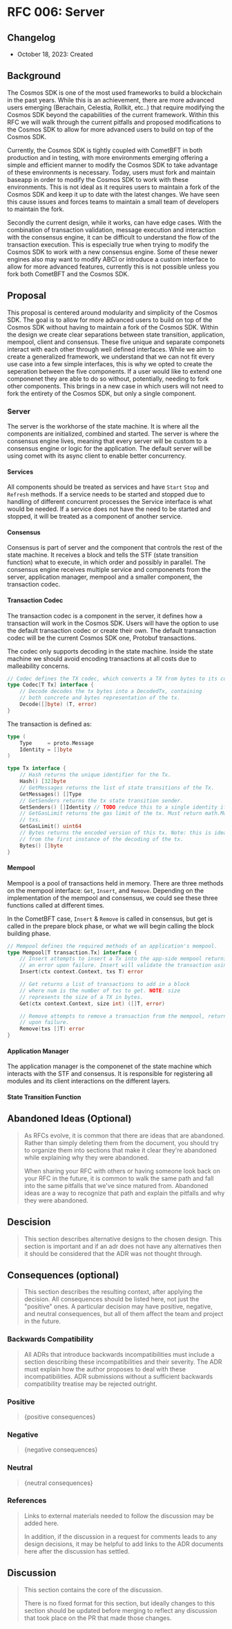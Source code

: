 # RFC 006: Server

## Changelog

* October 18, 2023: Created

## Background

The Cosmos SDK is one of the most used frameworks to build a blockchain in the past years. While this is an achievement, there are more advanced users emerging (Berachain, Celestia, Rollkit, etc..) that require modifying the Cosmos SDK beyond the capabilities of the current framework. Within this RFC we will walk through the current pitfalls and proposed modifications to the Cosmos SDK to allow for more advanced users to build on top of the Cosmos SDK. 

Currently, the Cosmos SDK is tightly coupled with CometBFT in both production and in testing, with more environments emerging offering a simple and efficient manner to modify the Cosmos SDK to take advantage of these environments is necessary. Today, users must fork and maintain baseapp in order to modify the Cosmos SDK to work with these environments. This is not ideal as it requires users to maintain a fork of the Cosmos SDK and keep it up to date with the latest changes. We have seen this cause issues and forces teams to maintain a small team of developers to maintain the fork.

Secondly the current design, while it works, can have edge cases. With the combination of transaction validation, message execution and interaction with the consensus engine, it can be difficult to understand the flow of the transaction execution. This is especially true when trying to modify the Cosmos SDK to work with a new consensus engine. Some of these newer engines also may want to modify ABCI or introduce a custom interface to allow for more advanced features, currently this is not possible unless you fork both CometBFT and the Cosmos SDK.


## Proposal

This proposal is centered around modularity and simplicity of the Cosmos SDK. The goal is to allow for more advanced users to build on top of the Cosmos SDK without having to maintain a fork of the Cosmos SDK. Within the design we create clear separations between state transition, application, mempool, client and consensus. These five unique and separate componets interact with each other through well defined interfaces. While we aim to create a generalized framework, we understand that we can not fit every use case into a few simple interfaces, this is why we opted to create the seperation between the five components. If a user would like to extend one componenet they are able to do so without, potentially, needing to fork other components. This brings in a new case in which users will not need to fork the entirety of the Cosmos SDK, but only a single component. 

### Server

The server is the workhorse of the state machine. It is where all the components are initialized, combined and started. The server is where the consensus engine lives, meaning that every server will be custom to a consensus engine or logic for the application. The default server will be using comet with its async client to enable better concurrency. 

#### Services 

All components should be treated as services and have `Start` `Stop` and `Refresh` methods. If a service needs to be started and stopped due to handling of different concurrent processes the Service interface is what would be needed. If a service does not have the need to be started and stopped, it will be treated as a component of another service. 

#### Consensus

Consensus is part of server and the component that controls the rest of the state machine. It receives a block and tells the STF (state transition function) what to execute, in which order and possibly in parallel. The consensus engine receives multiple service and componenets from the server, application manager, mempool and a smaller component, the transaction codec. 

#### Transaction Codec

The transaction codec is a component in the server, it defines how a transaction will work in the Cosmos SDK. Users will have the option to use the default transaction codec or create their own. The default transaction codec will be the current Cosmos SDK one, Protobuf transactions.

The codec only supports decoding in the state machine. Inside the state machine we should avoid encoding transactions at all costs due to malleability concerns. 

```go
// Codec defines the TX codec, which converts a TX from bytes to its concrete representation.
type Codec[T Tx] interface {
	// Decode decodes the tx bytes into a DecodedTx, containing
	// both concrete and bytes representation of the tx.
	Decode([]byte) (T, error)
}
```

The transaction is defined as: 

```go
type (
	Type     = proto.Message
	Identity = []byte
)

type Tx interface {
	// Hash returns the unique identifier for the Tx.
	Hash() [32]byte
	// GetMessages returns the list of state transitions of the Tx.
	GetMessages() []Type
	// GetSenders returns the tx state transition sender.
	GetSenders() []Identity // TODO reduce this to a single identity if accepted
	// GetGasLimit returns the gas limit of the tx. Must return math.MaxUint64 for infinite gas
	// txs.
	GetGasLimit() uint64
	// Bytes returns the encoded version of this tx. Note: this is ideally cached
	// from the first instance of the decoding of the tx.
	Bytes() []byte
}
```

#### Mempool

Mempool is a pool of transactions held in memory. There are three methods on the mempool interface: `Get`, `Insert`, and `Remove`. Depending on the implementation of the mempool and consensus, we could see these three functions called at different times. 

In the CometBFT case, `Insert` & `Remove` is called in consensus, but get is called in the prepare block phase, or what we will begin calling the block building phase.


```go
// Mempool defines the required methods of an application's mempool.
type Mempool[T transaction.Tx] interface {
	// Insert attempts to insert a Tx into the app-side mempool returning
	// an error upon failure. Insert will validate the transaction using the txValidator
	Insert(ctx context.Context, txs T) error

	// Get returns a list of transactions to add in a block
	// where num is the number of txs to get. NOTE: size
	// represents the size of a TX in bytes.
	Get(ctx context.Context, size int) ([]T, error)

	// Remove attempts to remove a transaction from the mempool, returning an error
	// upon failure.
	Remove(txs []T) error
}
```

#### Application Manager

The application manager is the componenet of the state machine which interacts with the STF and consensus. It is responsible for registering all modules and its client interactions on the different layers. 


#### State Transition Function



## Abandoned Ideas (Optional)

> As RFCs evolve, it is common that there are ideas that are abandoned. Rather than simply deleting them from the 
> document, you should try to organize them into sections that make it clear they're abandoned while explaining why they 
> were abandoned.
> 
> When sharing your RFC with others or having someone look back on your RFC in the future, it is common to walk the same 
> path and fall into the same pitfalls that we've since matured from. Abandoned ideas are a way to recognize that path 
> and explain the pitfalls and why they were abandoned.

## Descision

> This section describes alternative designs to the chosen design. This section
> is important and if an adr does not have any alternatives then it should be
> considered that the ADR was not thought through. 

## Consequences (optional)

> This section describes the resulting context, after applying the decision. All
> consequences should be listed here, not just the "positive" ones. A particular
> decision may have positive, negative, and neutral consequences, but all of them
> affect the team and project in the future.

### Backwards Compatibility

> All ADRs that introduce backwards incompatibilities must include a section
> describing these incompatibilities and their severity. The ADR must explain
> how the author proposes to deal with these incompatibilities. ADR submissions
> without a sufficient backwards compatibility treatise may be rejected outright.

### Positive

> {positive consequences}

### Negative

> {negative consequences}

### Neutral

> {neutral consequences}



### References

> Links to external materials needed to follow the discussion may be added here.
>
> In addition, if the discussion in a request for comments leads to any design
> decisions, it may be helpful to add links to the ADR documents here after the
> discussion has settled.

## Discussion

> This section contains the core of the discussion.
>
> There is no fixed format for this section, but ideally changes to this
> section should be updated before merging to reflect any discussion that took
> place on the PR that made those changes.
